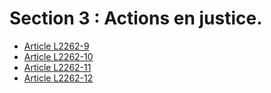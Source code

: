 # Section 3 : Actions en justice.

* [Article L2262-9](./LEGIARTI000006901818.md)
* [Article L2262-10](./LEGIARTI000006901819.md)
* [Article L2262-11](./LEGIARTI000006901820.md)
* [Article L2262-12](./LEGIARTI000006901821.md)
